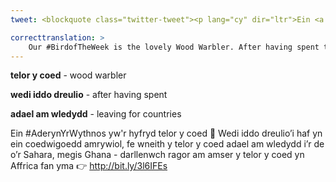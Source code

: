 ```yaml
---
tweet: <blockquote class="twitter-tweet"><p lang="cy" dir="ltr">Ein <a href="https://twitter.com/hashtag/AderynYrWythnos?src=hash&amp;ref_src=twsrc%5Etfw">#AderynYrWythnos</a> yw&#39;r hyfryd telor y coed 💚 Wedi iddo dreulio’i haf yn ein coedwigoedd amrywiol, fe wneith y telor y coed adael am wledydd i’r de o’r Sahara, megis Ghana - darllenwch ragor am amser y telor y coed yn Affrica fan yma 👉 <a href="https://t.co/Erdd6tZzCl">https://t.co/Erdd6tZzCl</a> <a href="https://t.co/RuAoFJejpF">pic.twitter.com/RuAoFJejpF</a></p>&mdash; RSPB Cymru (@RSPBCymru) <a href="https://twitter.com/RSPBCymru/status/1296834459883503616?ref_src=twsrc%5Etfw">August 21, 2020</a></blockquote> <script async src="https://platform.twitter.com/widgets.js" charset="utf-8"></script>

correcttranslation: >
    Our #BirdofTheWeek is the lovely Wood Warbler. After having spent the summer in our diverse forests, the Wood Warbler will leave for countries south of the Sahara, such as Ghana - Read more about the Wood Warbler's time in Africa here.
---
```


**telor y coed** - wood warbler

**wedi iddo dreulio** - after having spent

**adael am wledydd** - leaving for countries



Ein #AderynYrWythnos yw'r hyfryd telor y coed 💚 Wedi iddo dreulio’i haf yn ein coedwigoedd amrywiol, fe wneith y telor y coed adael am wledydd i’r de o’r Sahara, megis Ghana - darllenwch ragor am amser y telor y coed yn Affrica fan yma 👉 http://bit.ly/3l6IFEs

